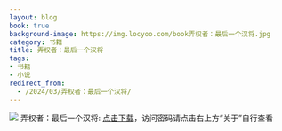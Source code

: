 ```yaml
---
layout: blog
book: true
background-image: https://img.locyoo.com/book弄权者：最后一个汉将.jpg
category: 书籍
title: 弄权者：最后一个汉将
tags:
- 书籍
- 小说
redirect_from:
  - /2024/03/弄权者：最后一个汉将/
---
```

![](https://img.locyoo.com/book弄权者：最后一个汉将.jpg)
弄权者：最后一个汉将: <a name = "ref1" href="https://url18.ctfile.com/f/50983618-1345419142-89fe18?p=3619">点击下载</a>，访问密码请点击右上方“关于”自行查看